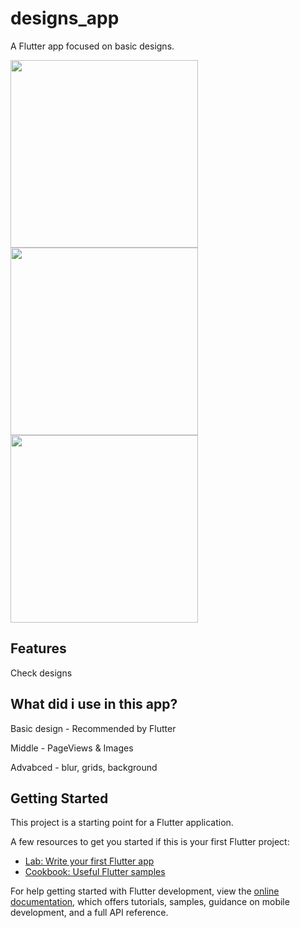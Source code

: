 # designs_app

A Flutter app focused on basic designs.
 
<img src="https://user-images.githubusercontent.com/51382458/209193898-9c0de9d0-c3ee-4aff-8d0d-dcafeda51481.png" width="300" /> 
<img src="https://user-images.githubusercontent.com/51382458/209193750-4bf425e2-55c6-4879-bf1c-d36dc2fd231b.png" width="300"/> 
<img src="https://user-images.githubusercontent.com/51382458/209193618-70c70119-bb99-45dc-aa09-5bd66f4db4d7.png" width="300" /> 


## Features 
Check designs

## What did i use in this app?

Basic design - Recommended by Flutter

Middle - PageViews & Images

Advabced - blur, grids, background 

## Getting Started

This project is a starting point for a Flutter application.

A few resources to get you started if this is your first Flutter project:

- [Lab: Write your first Flutter app](https://docs.flutter.dev/get-started/codelab)
- [Cookbook: Useful Flutter samples](https://docs.flutter.dev/cookbook)

For help getting started with Flutter development, view the
[online documentation](https://docs.flutter.dev/), which offers tutorials,
samples, guidance on mobile development, and a full API reference.
